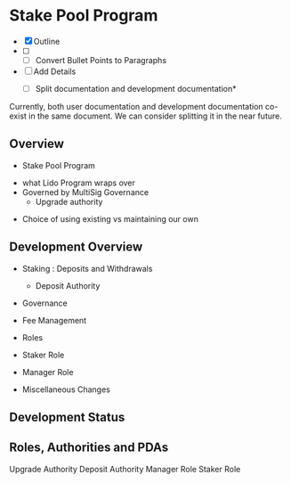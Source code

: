 # Stake Pool Program 

- [x] Outline
- [ ] - [ ] Convert Bullet Points to Paragraphs
- [ ] Add Details 
  - [ ] Split documentation and development documentation*


Currently, both user documentation and development documentation co-exist in the same document. 
We can consider splitting it in the near future. 

## Overview

* Stake Pool Program 
- what Lido Program wraps over
- Governed by MultiSig Governance
  - Upgrade authority 


* Choice of using existing vs maintaining our own 


## Development Overview 

* Staking : Deposits and Withdrawals
  
  - Deposit Authority 

* Governance

* Fee Management

* Roles 

* Staker Role
* Manager Role

* Miscellaneous Changes 


## Development Status 

## Roles, Authorities and PDAs


Upgrade Authority
Deposit Authority
Manager Role
Staker Role 











